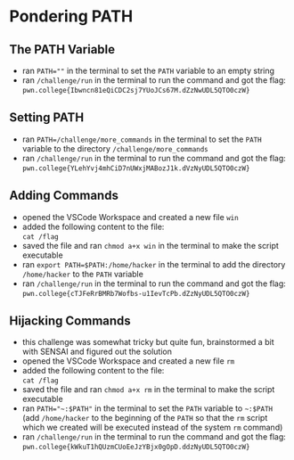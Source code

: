 # Pondering PATH
## The PATH Variable
- ran `PATH=""` in the terminal to set the `PATH` variable to an empty string
- ran `/challenge/run` in the terminal to run the command and got the flag: `pwn.college{Ibwncn81eQiCDC2sj7YUoJCs67M.dZzNwUDL5QTO0czW}`
## Setting PATH
- ran `PATH=/challenge/more_commands` in the terminal to set the `PATH` variable to the directory `/challenge/more_commands`
- ran `/challenge/run` in the terminal to run the command and got the flag: `pwn.college{YLehYvj4mhCiD7nUWxjMABozJ1k.dVzNyUDL5QTO0czW}`
## Adding Commands
- opened the VSCode Workspace and created a new file `win`
- added the following content to the file:  
`cat /flag`
- saved the file and ran `chmod a+x win` in the terminal to make the script executable
- ran `export PATH=$PATH:/home/hacker` in the terminal to add the directory `/home/hacker` to the `PATH` variable
- ran `/challenge/run` in the terminal to run the command and got the flag: `pwn.college{cTJFeRrBMRb7Wofbs-u1IevTcPb.dZzNyUDL5QTO0czW}`
## Hijacking Commands
- this challenge was somewhat tricky but quite fun, brainstormed a bit with SENSAI and figured out the solution
- opened the VSCode Workspace and created a new file `rm`
- added the following content to the file:  
`cat /flag`
- saved the file and ran `chmod a+x rm` in the terminal to make the script executable
- ran `PATH="~:$PATH"` in the terminal to set the `PATH` variable to `~:$PATH` (add `/home/hacker` to the beginning of the `PATH` so that the `rm` script which we created will be executed instead of the system `rm` command)
- ran `/challenge/run` in the terminal to run the command and got the flag: `pwn.college{kWkuT1hQUzmCUoEeJzYBjx0gOpD.ddzNyUDL5QTO0czW}`